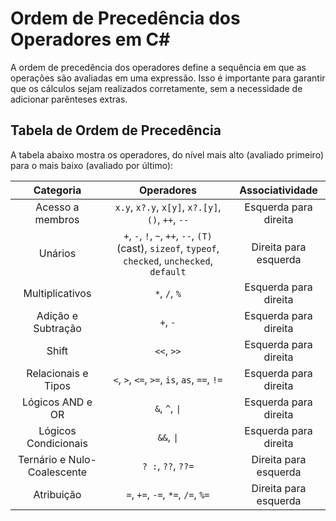 

# Ordem de Precedência dos Operadores em C#

A ordem de precedência dos operadores define a sequência em que as operações são avaliadas em uma expressão. Isso é importante para garantir que os cálculos sejam realizados corretamente, sem a necessidade de adicionar parênteses extras.

## Tabela de Ordem de Precedência

A tabela abaixo mostra os operadores, do nível mais alto (avaliado primeiro) para o mais baixo (avaliado por último):

|Categoria|Operadores|Associatividade|
|:---:|:---:|:---:|
|Acesso a membros|`x.y`, `x?.y`, `x[y]`, `x?.[y]`, `()`, `++`, `--`|Esquerda para direita|
|Unários|`+`, `-`, `!`, `~`, `++`, `--`, `(T)` (cast), `sizeof`, `typeof`, `checked`, `unchecked`, `default`|Direita para esquerda   |
|Multiplicativos|`*`, `/`, `%`|Esquerda para direita|
|Adição e Subtração|`+`, `-`|Esquerda para direita|
|Shift|`<<`, `>>`|Esquerda para direita|
|Relacionais e Tipos|`<`, `>`, `<=`, `>=`, `is`, `as`, `==`, `!=`|Esquerda para direita|
|Lógicos AND e OR|`&`, `^`, `\|`|Esquerda para direita|
|Lógicos Condicionais|`&&`, `\|`|Esquerda para direita|
|Ternário e Nulo-Coalescente|`? :`, `??`, `??=`| Direita para esquerda|
|Atribuição|`=`, `+=`, `-=`, `*=`, `/=`, `%=`| Direita para esquerda|
